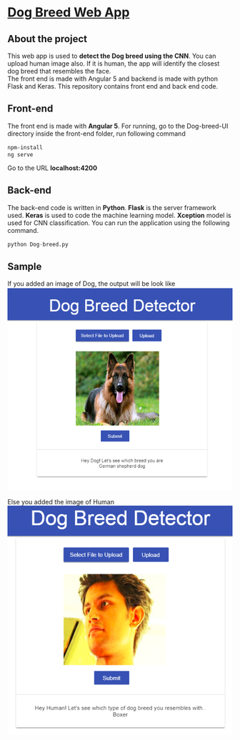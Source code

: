 
# [Dog Breed Web App](https://github.com/govinsprabhu/dog-breed-webapp/) 

## About the project

  This web app is used to **detect the Dog breed using the CNN**. You can upload human image also. If it is human, the app will identify the closest dog breed that resembles the face.   
  The front end is made with Angular 5 and backend is made with python Flask and Keras. This repository contains front end and back end code.

## Front-end

 The front end is made with **Angular 5**. For running, go to the Dog-breed-UI directory inside the front-end folder, run following command
 
```nodejs
npm-install
ng serve
```
Go to the URL **localhost:4200**

## Back-end
 
 The back-end code is written in **Python**. **Flask** is the server framework used. **Keras** is used to code the machine learning model. **Xception** model is used for CNN classification. You can run the application using the following command.

```python
python Dog-breed.py
```

## Sample
 If you added an image of Dog, the output will be look like
![alt text](https://github.com/govinsprabhu/dog-breed-webapp/blob/master/images/dog.png)
 
 Else you added the image of Human
![alt text](https://github.com/govinsprabhu/dog-breed-webapp/blob/master/images/human.png)
